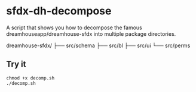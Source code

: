 # sfdx-dh-decompose

A script that shows you how to decompose the famous dreamhouseapp/dreamhouse-sfdx into multiple package directories.

dreamhouse-sfdx/
├── src/schema
├── src/bl
├── src/ui
└── src/perms

## Try it

```
chmod +x decomp.sh
./decomp.sh
```
